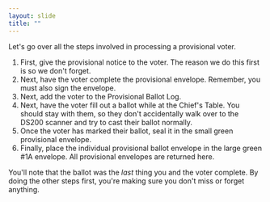 ```yaml
---
layout: slide
title: ""
---
```


Let's go over all the steps involved in processing a provisional voter.

1.  First, give the provisional notice to the voter. The reason we do this first is so we don't forget.
2.  Next, have the voter complete the provisional envelope. Remember, you must also sign the envelope.
3.  Next, add the voter to the Provisional Ballot Log.
4.  Next, have the voter fill out a ballot while at the Chief's Table. You should stay with them, so they don't accidentally walk over to the DS200 scanner and try to cast their ballot normally.
5.  Once the voter has marked their ballot, seal it in the small green provisional envelope.
6.  Finally, place the individual provisional ballot envelope in the large green #1A envelope. All provisional envelopes are returned here.

You'll note that the ballot was the *last* thing you and the voter complete. By doing the other steps first, you're making sure you don't miss or forget anything.